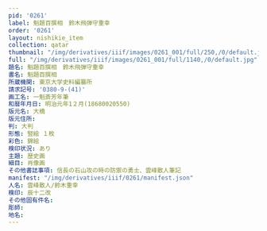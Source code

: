 ```yaml
---
pid: '0261'
label: 魁題百撰相　鈴木飛弾守重幸
order: '0261'
layout: nishikie_item
collection: qatar
thumbnail: "/img/derivatives/iiif/images/0261_001/full/250,/0/default.jpg"
full: "/img/derivatives/iiif/images/0261_001/full/1140,/0/default.jpg"
題名: 魁題百撰相　鈴木飛弾守重幸
書名: 魁題百撰相
所蔵機関: 東京大学史料編纂所
請求記号: '0380-9-(41)'
画工名: 一魁斎芳年筆
和暦年月日: 明治元年1２月(18680020550)
版元名: 大橋
版元住所: 
判: 大判
形態: 竪絵 １枚
彩色: 錦絵
検印状況: あり
主題: 歴史画
細目: 肖像画
その他書誌事項: 信長の石山攻の時の防禦の勇士、雲峰散人筆記
manifest: "/img/derivatives/iiif/0261/manifest.json"
人名: 雲峰散人/鈴木重幸
検印: 辰十二改
その他固有件名: 
彫師: 
地名: 
---
```

